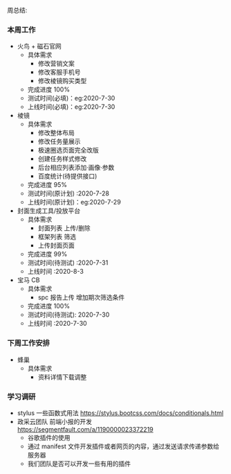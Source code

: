 周总结:

### 本周工作

- 火鸟 + 磁石官网
  - 具体需求
    - 修改营销文案
    - 修改客服手机号
    - 修改棱镜购买类型
  - 完成进度 100%
  - 测试时间(必填)：eg:2020-7-30
  - 上线时间(必填)：eg:2020-7-30
- 棱镜
  - 具体需求
    - 修改整体布局
    - 修改任务量展示
    - 极速圈选页面完全改版
    - 创建任务样式修改
    - 后台相应列表添加·画像·参数
    - 百度统计(待提供接口)
  - 完成进度 95%
  - 测试时间(原计划) :2020-7-28
  - 上线时间(原计划)：eg:2020-7-29
- 封面生成工具/投放平台
  - 具体需求
    - 封面列表 上传/删除
    - 框架列表 筛选
    - 上传封面页面
  - 完成进度 99%
  - 测试时间(待测试) :2020-7-31
  - 上线时间 :2020-8-3
- 宝马 CB
  - 具体需求
    - spc 报告上传 增加期次筛选条件
  - 完成进度 100%
  - 测试时间(待测试): 2020-7-30
  - 上线时间 :2020-7-30

### 下周工作安排

- 蜂巢
  - 具体需求
    - 资料详情下载调整

### 学习调研

- stylus 一些函数式用法 https://stylus.bootcss.com/docs/conditionals.html
- 政采云团队 前端小报的开发 https://segmentfault.com/a/1190000023372219
  - 谷歌插件的使用
  - 通过 manifest 文件开发插件或者网页的内容，通过发送请求传递参数给服务器
  - 我们团队是否可以开发一些有用的插件
